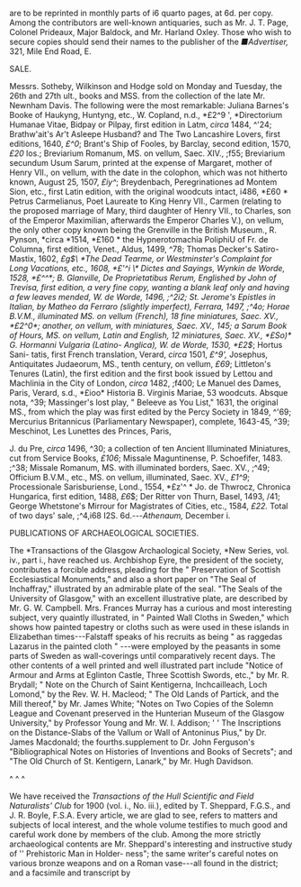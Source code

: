 are to be reprinted in monthly parts of i6 quarto
pages, at 6d. per copy. Among the contributors
are well-known antiquaries, such as Mr. J. T.
Page, Colonel Prideaux, Major Baldock, and Mr.
Harland Oxley. Those who wish to secure copies
should send their names to the publisher of the
*■Advertiser,* 321, Mile End Road, E.

SALE.

Messrs. Sotheby, Wilkinson and Hodge sold
on Monday and Tuesday, the 26th and 27th ult.,
books and MSS. from the collection of the late
Mr. Newnham Davis. The following were the
most remarkable: Juliana Barnes's Booke of
Haukyng, Huntyng, etc., W. Copland, n.d., *£2^9 ',
*Directorium Humanae Vitae, Bidpay or Pilpay,
first edition in Latm, *circa* 1484, ^'24; Brathw'ait's
Ar't Asleepe Husband? and The Two Lancashire
Lovers, first editions, 1640, *£^0*; Brant's Ship of
Fooles, by Barclay, second edition, 1570, *£20* los.;
Breviarium Romanum, MS. on vellum, Saec. XIV.,
;f55; Breviarium secundum Usum Sarum, printed
at the expense of Margaret, mother of Henry VII.,
on vellum, with the date in the colophon, which
was not hitherto known, August 25, 1507, *£iy^*;
Breydenbach, Peregrinationes ad Montem Sion,
etc., first Latin edition, with the original woodcuts
intact, i486, *£60 \* Petrus Carmelianus, Poet
Laureate to King Henry VII., Carmen (relating to
the proposed marriage of Mary, third daughter of
Henry VII., to Charles, son of the Emperor Maximilian,
afterwards the Emperor Charles V.), on
vellum, the only other copy known being the
Grenville in the British Museum., R. Pynson, *circa
*1514, *£160 \* the Hypnerotomachia PoliphiU of
Fr. de Columna, first edition, Venet., Aldus, 1499,
^78; Thomas Decker's Satiro-Mastix, 1602, *£g$\
*The Dead Tearme, or Westminster's Complaint for
Long Vacations, etc., 1608, *£'^i \* Dictes and Sayings,
Wynkin de Worde, 1528, *£^^*; B. Glanville,
De Proprietatibus Rerum, Englished by John of
Trevisa, first edition, a very fine copy, wanting a
blank leaf only and having a few leaves mended,
W. de Worde, 1496, ;^2i2; St. Jerome's Epistles
in Italian, by Matheo da Ferraro (slightly imperfect),
Ferrara, 1497, ;^4o; Horae B.V.M., illuminated
MS. on vellum (French), 18 fine miniatures,
Saec. XV., *£2^0*; another, on vellum, with miniatures,
Saec. XV., 145; a Sarum Book of Hours,
MS. on vellum, Latin and English, 12 miniatures,
Saec. XV., *£So)* G. Hormanni Vulgaria (Latino-
Anglica), W. de Worde, 1530, *£2$*; Hortus Sani-
tatis, first French translation, Verard, *circa* 1501,
*£^9',* Josephus, Antiquitates Judaeorum, MS.,
tenth century, on vellum, *£69*; Littleton's Tenures
(Latin), the first edition and the first book issued
by Lettou and Machlinia in the City of London,
*circa* 1482, ;f400; Le Manuel des Dames, Paris,
Verard, s.d., *£ioo\* Historia B. Virginis Mariae,
53 woodcuts. Absque nota, ^39; Massinger's lost
play, " Beleeve as You List," 1631, the original
MS., from which the play was first edited by the
Percy Society in 1849, ^'69; Mercurius Britannicus
(Parliamentary Newspaper), complete, 1643-45,
^39; Meschinot, Les Lunettes des Princes, Paris,

J. du Pre, *circa* 1496, ^30; a collection of ten
Ancient Illuminated Miniatures, cut from Service
Books, *£106*; Missale Maguntinense, P. Schoefifer,
1483. ;^38; Missale Romanum, MS. with illuminated
borders, Saec. XV., ;^49; Officium B.V.M.,
etc., MS. on vellum, illuminated, Saec. XV., *£1^9*;
Processionale Sarisburiense, Lond., 1554, *£z'^ \* Jo.
de Thwrocz, Chronica Hungarica, first edition,
1488, *£6*$; Der Ritter von Thurn, Basel, 1493,
/41; George Whetstone's Mirrour for Magistrates
of Cities, etc., 1584, *£22.* Total of two days' sale,
;^4,i68 I2S. 6d.---*Athenaum,* December i.

PUBLICATIONS OF ARCHAEOLOGICAL
SOCIETIES.

The *Transactions of the Glasgow Archaological Society,
*New Series, vol. iv., part i., have reached us.
Archbishop Eyre, the president of the society,
contributes a forcible address, pleading for the
" Preservation of Scottish Ecclesiastical Monuments,"
and also a short paper on "The Seal
of Inchaffray," illustrated by an admirable plate
of the seal. "The Seals of the University of
Glasgow," with an excellent illustrative plate, are
described by Mr. G. W. Campbell. Mrs. Frances
Murray has a curious and most interesting subject,
very quaintly illustrated, in " Painted Wall Cloths
in Sweden," which shows how painted tapestry or
cloths such as were used in these islands in Elizabethan
times---Falstaff speaks of his recruits as
being " as raggedas Lazarus in the painted cloth "
---were employed by the peasants in some parts of
Sweden as wall-coverings until comparatively recent
days. The other contents of a well printed and
well illustrated part include "Notice of Armour
and Arms at Eglinton Castle, Three Scottish
Swords, etc.," by Mr. R. Brydall; " Note on the
Church of Saint Kentigerna, Inchcailleach, Loch
Lomond," by the Rev. W. H. Macleod; " The Old
Lands of Partick, and the Mill thereof," by Mr.
James White; "Notes on Two Copies of the
Solemn League and Covenant preserved in the
Hunterian Museum of the Glasgow University,"
by Professor Young and Mr. W. I. Addison;
' ' The Inscriptions on the Distance-Slabs of the
Vallum or Wall of Antoninus Pius," by Dr. James
Macdonald; the fourths.supplement to Dr. John
Ferguson's "Bibliographical Notes on Histories
of Inventions and Books of Secrets"; and "The
Old Church of St. Kentigern, Lanark," by Mr.
Hugh Davidson.

^ ^ ^

We have received the *Transactions of the Hull
Scientific and Field Naturalists' Club* for 1900 (vol. i.,
No. iii.), edited by T. Sheppard, F.G.S., and
J. R. Boyle, F.S.A. Every article, we are glad
to see, refers to matters and subjects of local
interest, and the whole volume testifies to much
good and careful work done by members of the
club. Among the more strictly archaeological
contents are Mr. Sheppard's interesting and instructive
study of '' Prehistoric Man in Holder-
ness"; the same writer's careful notes on various
bronze weapons and on a Roman vase---all found
in the district; and a facsimile and transcript by

